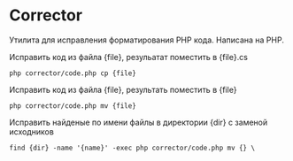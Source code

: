 # Corrector
Утилита для исправления форматирования PHP кода. Написана на PHP.

Исправить код из файла {file}, резульатат поместить в {file}.cs 
```
php corrector/code.php cp {file}
```

Исправить код из файла {file}, результать поместить в {file}
```
php corrector/code.php mv {file}
```

Исправить найденые по имени файлы в директории {dir} с заменой исходников
```
find {dir} -name '{name}' -exec php corrector/code.php mv {} \
```
